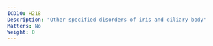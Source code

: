 ```yaml
---
ICD10: H218
Description: "Other specified disorders of iris and ciliary body"
Matters: No
Weight: 0
---
```

